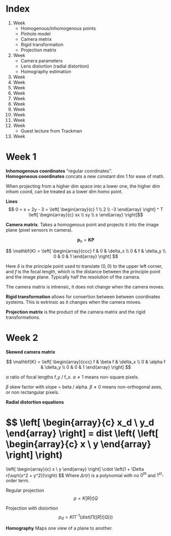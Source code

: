 # Index
1. Week
   - Homogenous/inhomogenous points
   - Pinhole model
   - Camera metrix
   - Rigid transformation
   - Projection matrix
2. Week
   - Camera parameters
   - Lens distortion (radial distortion)
   - Homography estimation
3. Week
4. Week
5. Week
6. Week
7. Week
8. Week
9. Week
0. Week
1. Week
2. Week
   - Guest lecture from Trackman
3. Week


# Week 1
**Inhomogenous coordinates** "regular coordinates".  
**Homogeneous coordinates** concats a new constant dim 1 for ease of math.

When projecting from a higher dim space into a lower one, the higher dim inhom coord, can be treated as a lower dim homo point.

**Lines**
$$
0 = x + 2y - 3 = 
\left[
\begin{array}{c}
1 \\
2 \\
-3
\end{array}
\right] ^ T
\left[
\begin{array}{c}
sx \\
sy \\
s
\end{array}
\right]$$


**Camera matrix**. Takes a homogenous point and projects it into the image plane (pixel sensors in camera).

$$\mathbf{p}_h = \mathbf{KP}$$

$$
\mathbf{K} = \left[
\begin{array}{ccc}
f & 0 & \delta_x \\
0 & f & \delta_y \\
0 & 0 & 1
\end{array}
\right]
$$

Here $\delta$ is the principle point used to translate $(0,0)$ to the upper left corner, and $f$ is the focal length, which is the distance between the principle point and the image plane. Typically half the resolution of the camera.

The camera matrix is intrensic, it does not change when the camera moves.

**Rigid transformation** allows for convertion between between coordinates systems. This is extrinsic as it changes when the camera moves.

**Projection matrix** is the product of the camera matrix and the rigid transformations.


# Week 2

**Skewed camera matrix**

$$
\mathbf{K} = \left[
\begin{array}{ccc}
f & \beta f & \delta_x \\
0 & \alpha f & \delta_y \\
0 & 0 & 1
\end{array}
\right]
$$

$\alpha$ ratio of focal lengths f_y / f_x. $\alpha \neq 1$ means non-square pixels.

$\beta$ skew factor with slope = beta / alpha. $\beta \neq 0$ means non-orthogonal axes, or non rectangular pixels.


**Radial distortion equations**

$$
\left[
\begin{array}{c}
x_d \\
y_d
\end{array}
\right]
 = dist \left(
\left[
\begin{array}{c}
x \\
y
\end{array}
\right]
 \right)
=
\left[
\begin{array}{c}
x \\
y
\end{array}
\right]
\cdot \left(1 + \Delta r(\sqrt{x^2 + y^2})\right)
$$
Where $\Delta r(r)$ is a polynomial with no $0^{th}$ and $1^{st}$-order term.

Regular projection
$$p = K[R|t]Q$$

Projection with distortion
$$p_d = K\Pi^{-1}(dist(\Pi([R|t]Q)))$$


**Homography** Maps one view of a plane to another.





<!-- 
$$
\left[
\begin{array}{c}
 \\

\end{array}
\right]
$$
-->